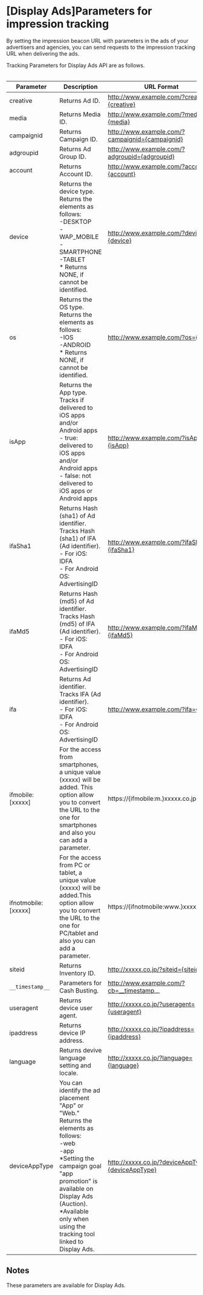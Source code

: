 # [Display Ads]Parameters for impression tracking
By setting the impression beacon URL with parameters in the ads of your advertisers and agencies, you can send requests to the impression tracking URL when delivering the ads.

Tracking Parameters for Display Ads API are as follows.<br>
<br>

Parameter | Description | URL Format   
----------- | ----------------- | ----------------
creative | Returns Ad ID. | http://www.example.com/?creative={creative}
media | Returns Media ID.| http://www.example.com/?media={media}
campaignid | Returns Campaign ID.| http://www.example.com/?campaignid={campaignid}
adgroupid | Returns Ad Group ID.| http://www.example.com/?adgroupid={adgroupid}
account | Returns Account ID.| http://www.example.com/?account={account}
device | Returns the device type.<br>Returns the elements as follows:<br> -DESKTOP<br> -WAP_MOBILE<br> -SMARTPHONE<br> -TABLET<br>* Returns NONE, if cannot be identified. | http://www.example.com/?device={device}
os | Returns the OS type.<br>Returns the elements as follows:<br> -IOS<br> -ANDROID<br>* Returns NONE, if cannot be identified. | http://www.example.com/?os={os}
isApp | Returns the App type.<br>Tracks if delivered to iOS apps and/or Android apps<br> - true: delivered to iOS apps and/or Android apps<br> - false: not delivered to iOS apps or Android apps | http://www.example.com/?isApp={isApp}
ifaSha1 | Returns Hash (sha1) of Ad identifier.<br>Tracks Hash (sha1) of IFA (Ad identifier).<br> - For iOS: IDFA<br> - For Android OS: AdvertisingID| http://www.example.com/?ifaSha1={ifaSha1}
ifaMd5 | Returns Hash (md5) of Ad identifier.<br>Tracks Hash (md5) of IFA (Ad identifier).<br> - For iOS: IDFA<br> - For Android OS: AdvertisingID| http://www.example.com/?ifaMd5={ifaMd5}
ifa | Returns Ad identifier.<br>Tracks IFA (Ad identifier).<br> - For iOS: IDFA<br> - For Android OS: AdvertisingID| http://www.example.com/?ifa={ifa}
ifmobile:[xxxxx] | For the access from smartphones, a unique value (xxxxx) will be added. This option allow you to convert the URL to the one for smartphones and also you can add a parameter. |  https://{ifmobile:m.}xxxxx.co.jp
ifnotmobile:[xxxxx] | For the access from PC or tablet, a unique value (xxxxx) will be added.This option allow you to convert the URL to the one for PC/tablet and also you can add a parameter. | https://{ifnotmobile:www.}xxxxx.co.jp
siteid| Returns Inventory ID.| http://xxxxx.co.jp/?siteid={siteid}
`__timestamp__` | Parameters for Cash Busting. | http://www.example.com/?cb=__timestamp__
useragent | Returns device user agent. | http://xxxxx.co.jp/?useragent={useragent}
ipaddress | Returns device IP address. | http://xxxxx.co.jp/?ipaddress={ipaddress}
language | Returns devive language setting and locale. | http://xxxxx.co.jp/?language={language}
deviceAppType | You can identify the ad placement "App" or "Web."<br>Returns the elements as follows:<br> -web<br> -app<br>*Setting the campaign goal "app promotion" is available on Display Ads (Auction).<br>*Available only when using the tracking tool linked to Display Ads. | http://xxxxx.co.jp/?deviceAppType={deviceAppType}


## Notes
These parameters are available for Display Ads.
